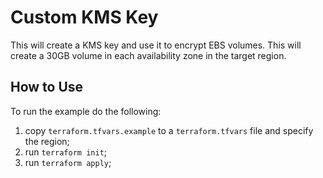 # Custom KMS Key

This will create a KMS key and use it to encrypt EBS volumes. This will create
a 30GB volume in each availability zone in the target region.

## How to Use

To run the example do the following:
1. copy `terraform.tfvars.example` to a `terraform.tfvars` file and specify the
   region;
1. run `terraform init`;
1. run `terraform apply`;
